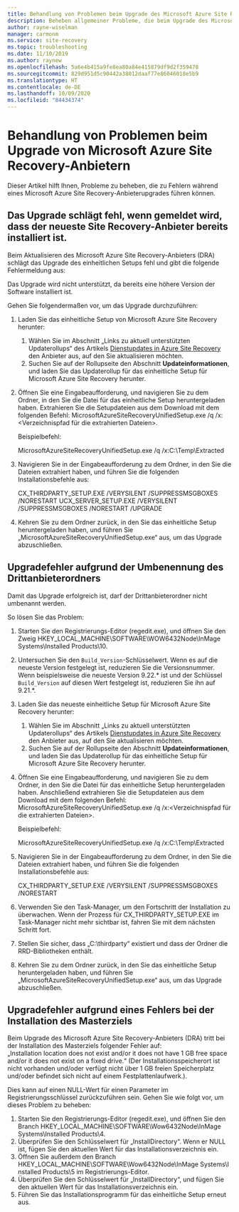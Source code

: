 ```yaml
---
title: Behandlung von Problemen beim Upgrade des Microsoft Azure Site Recovery-Anbieters
description: Beheben allgemeiner Probleme, die beim Upgrade des Microsoft Azure Site Recovery-Anbieters auftreten.
author: rayne-wiselman
manager: carmonm
ms.service: site-recovery
ms.topic: troubleshooting
ms.date: 11/10/2019
ms.author: raynew
ms.openlocfilehash: 5a6e4b415a9fe8ea80a84e415879df9d2f359478
ms.sourcegitcommit: 829d951d5c90442a38012daaf77e86046018e5b9
ms.translationtype: HT
ms.contentlocale: de-DE
ms.lasthandoff: 10/09/2020
ms.locfileid: "84434374"
---
```

# <a name="troubleshoot-microsoft-azure-site-recovery-provider-upgrade-failures"></a>Behandlung von Problemen beim Upgrade von Microsoft Azure Site Recovery-Anbietern

Dieser Artikel hilft Ihnen, Probleme zu beheben, die zu Fehlern während eines Microsoft Azure Site Recovery-Anbieterupgrades führen können.

## <a name="the-upgrade-fails-reporting-that-the-latest-site-recovery-provider-is-already-installed"></a>Das Upgrade schlägt fehl, wenn gemeldet wird, dass der neueste Site Recovery-Anbieter bereits installiert ist.

Beim Aktualisieren des Microsoft Azure Site Recovery-Anbieters (DRA) schlägt das Upgrade des einheitlichen Setups fehl und gibt die folgende Fehlermeldung aus:

Das Upgrade wird nicht unterstützt, da bereits eine höhere Version der Software installiert ist.

Gehen Sie folgendermaßen vor, um das Upgrade durchzuführen:

1. Laden Sie das einheitliche Setup von Microsoft Azure Site Recovery herunter:
   1. Wählen Sie im Abschnitt „Links zu aktuell unterstützten Updaterollups“ des Artikels [Dienstupdates in Azure Site Recovery](service-updates-how-to.md#links-to-currently-supported-update-rollups) den Anbieter aus, auf den Sie aktualisieren möchten.
   2. Suchen Sie auf der Rollupseite den Abschnitt **Updateinformationen**, und laden Sie das Updaterollup für das einheitliche Setup für Microsoft Azure Site Recovery herunter.

2. Öffnen Sie eine Eingabeaufforderung, und navigieren Sie zu dem Ordner, in den Sie die Datei für das einheitliche Setup heruntergeladen haben. Extrahieren Sie die Setupdateien aus dem Download mit dem folgenden Befehl: MicrosoftAzureSiteRecoveryUnifiedSetup.exe /q /x:&lt;Verzeichnispfad für die extrahierten Dateien&gt;.
    
    Beispielbefehl:

    MicrosoftAzureSiteRecoveryUnifiedSetup.exe /q /x:C:\Temp\Extracted

3. Navigieren Sie in der Eingabeaufforderung zu dem Ordner, in den Sie die Dateien extrahiert haben, und führen Sie die folgenden Installationsbefehle aus:
   
    CX_THIRDPARTY_SETUP.EXE /VERYSILENT /SUPPRESSMSGBOXES /NORESTART  UCX_SERVER_SETUP.EXE /VERYSILENT /SUPPRESSMSGBOXES /NORESTART /UPGRADE

1. Kehren Sie zu dem Ordner zurück, in den Sie das einheitliche Setup heruntergeladen haben, und führen Sie „MicrosoftAzureSiteRecoveryUnifiedSetup.exe“ aus, um das Upgrade abzuschließen. 

## <a name="upgrade-failure-due-to-the-3rd-party-folder-being-renamed"></a>Upgradefehler aufgrund der Umbenennung des Drittanbieterordners

Damit das Upgrade erfolgreich ist, darf der Drittanbieterordner nicht umbenannt werden.

So lösen Sie das Problem:

1. Starten Sie den Registrierungs-Editor (regedit.exe), und öffnen Sie den Zweig HKEY_LOCAL_MACHINE\SOFTWARE\WOW6432Node\InMage Systems\Installed Products\10.
1. Untersuchen Sie den `Build_Version`-Schlüsselwert. Wenn es auf die neueste Version festgelegt ist, reduzieren Sie die Versionsnummer. Wenn beispielsweise die neueste Version 9.22.\* ist und der Schlüssel `Build_Version` auf diesen Wert festgelegt ist, reduzieren Sie ihn auf 9.21.\*.
1. Laden Sie das neueste einheitliche Setup für Microsoft Azure Site Recovery herunter:
   1. Wählen Sie im Abschnitt „Links zu aktuell unterstützten Updaterollups“ des Artikels [Dienstupdates in Azure Site Recovery](service-updates-how-to.md#links-to-currently-supported-update-rollups) den Anbieter aus, auf den Sie aktualisieren möchten.
   2. Suchen Sie auf der Rollupseite den Abschnitt **Updateinformationen**, und laden Sie das Updaterollup für das einheitliche Setup für Microsoft Azure Site Recovery herunter.
1. Öffnen Sie eine Eingabeaufforderung, und navigieren Sie zu dem Ordner, in den Sie die Datei für das einheitliche Setup heruntergeladen haben. Anschließend extrahieren Sie die Setupdateien aus dem Download mit dem folgenden Befehl: MicrosoftAzureSiteRecoveryUnifiedSetup.exe /q /x:&lt;Verzeichnispfad für die extrahierten Dateien&gt;.

    Beispielbefehl:

    MicrosoftAzureSiteRecoveryUnifiedSetup.exe /q /x:C:\Temp\Extracted

1. Navigieren Sie in der Eingabeaufforderung zu dem Ordner, in den Sie die Dateien extrahiert haben, und führen Sie die folgenden Installationsbefehle aus:
   
    CX_THIRDPARTY_SETUP.EXE /VERYSILENT /SUPPRESSMSGBOXES /NORESTART

1. Verwenden Sie den Task-Manager, um den Fortschritt der Installation zu überwachen. Wenn der Prozess für CX_THIRDPARTY_SETUP.EXE im Task-Manager nicht mehr sichtbar ist, fahren Sie mit dem nächsten Schritt fort.
1. Stellen Sie sicher, dass „C:\thirdparty“ existiert und dass der Ordner die RRD-Bibliotheken enthält.
1. Kehren Sie zu dem Ordner zurück, in den Sie das einheitliche Setup heruntergeladen haben, und führen Sie „MicrosoftAzureSiteRecoveryUnifiedSetup.exe“ aus, um das Upgrade abzuschließen.

## <a name="upgrade-failure-due-to-master-target-installation-failure"></a>Upgradefehler aufgrund eines Fehlers bei der Installation des Masterziels

Beim Upgrade des Microsoft Azure Site Recovery-Anbieters (DRA) tritt bei der Installation des Masterziels folgender Fehler auf: „Installation location does not exist and/or it does not have 1 GB free space and/or it does not exist on a fixed drive.“ (Der Installationsspeicherort ist nicht vorhanden und/oder verfügt nicht über 1 GB freien Speicherplatz und/oder befindet sich nicht auf einem Festplattenlaufwerk.).

Dies kann auf einen NULL-Wert für einen Parameter im Registrierungsschlüssel zurückzuführen sein. Gehen Sie wie folgt vor, um dieses Problem zu beheben:

1. Starten Sie den Registrierungs-Editor (regedit.exe), und öffnen Sie den Branch HKEY_LOCAL_MACHINE\SOFTWARE\Wow6432Node\InMage Systems\Installed Products\4.
1. Überprüfen Sie den Schlüsselwert für „InstallDirectory“. Wenn er NULL ist, fügen Sie den aktuellen Wert für das Installationsverzeichnis ein.
1. Öffnen Sie außerdem den Branch HKEY_LOCAL_MACHINE\SOFTWARE\Wow6432Node\InMage Systems\Installed Products\5 im Registrierungs-Editor.
1. Überprüfen Sie den Schlüsselwert für „InstallDirectory“, und fügen Sie den aktuellen Wert für das Installationsverzeichnis ein.
1. Führen Sie das Installationsprogramm für das einheitliche Setup erneut aus.
